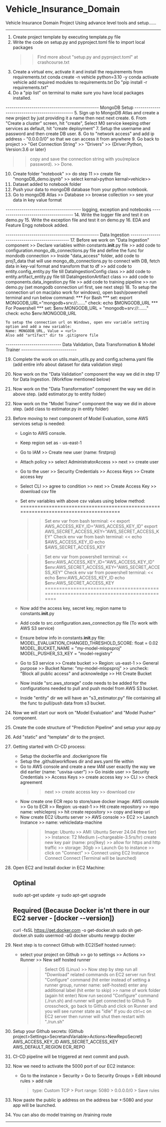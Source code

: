 # Vehicle_Insurance_Domain
Vehicle Insurance Domain Project  Using advance level tools and setup......

--------------------------------------------

1. Create project template by executing template.py file
2. Write the code on setup.py and pyproject.toml file to import local packages
   >> Find more about "setup.py and pyproject.toml" at crashcourse.txt
3. Create a virtual env, activate it and install the requirements from requirements.txt
   conda create -n vehicle python=3.10 -y
   conda activate vehicle
   add required modules to requirements.txt
   Do "pip install -r requirements.txt"
4. Do a "pip list" on terminal to make sure you have local packages installed.

----------------------------------------------- MongoDB Setup -----------------------------------------------
5. Sign up to MongoDB Atlas and create a new project by just providing it a name then next next create.
6. From "Create a cluster" screen, hit "create", Select M0 service keeping other services as default, hit "create deployment"
7. Setup the username and password and then create DB user.
8. Go to "network access" and add ip address - "0.0.0.0/0" so that we can access it from anywhere
9. Go back to project >> "Get Connection String" >> "Drivers" >> {Driver:Python, Version:3.6 or later} 
   >> copy and save the connection string with you(replace password). >> Done.
10. Create folder "notebook" >> do step 11 >>  create file "mongoDB_demo.ipynb" >> select kernal>python kernal>vehicle>>
11. Dataset added to notebook folder
12. Push your data to mongoDB database from your python notebook.
13. Go to mongoDB Atlas >> Database >> browse collection >> see your data in key value format

-------------------------------------- logging, exception and notebooks --------------------------------------
14. Write the logger file and test it on demo.py
15. Write the exception file and test it on demo.py
16. EDA and Feature Engg notebook added.

----------------------------------------------- Data Ingestion -----------------------------------------------
17. Before we work on "Data Ingestion" component >> Declare variables within constants.__init__.py file >> 
    add code to configuration.mongo_db_connections.py file and define the func for mondodb connection >> 
    Inside "data_access" folder, add code to proj1_data that will use mongo_db_connections.py
    to connect with DB, fetch data in key-val format and transform that to df >>
    add code to entity.config_entity.py file till DataIngestionConfig class >>
    add code to entity.artifact_entity.py file till DataIngestionArtifact class >>
    add code to components.data_ingestion.py file >> add code to training pipeline >> 
    run demo.py (set mongodb connection url first, see next step)
18. To setup the connection url on mac(also work for windows), open bash/powershell terminal and run below command:
                        *** For Bash ***
    set: export MONGODB_URL="mongodb+srv://<username>:<password>......"
    check: echo $MONGODB_URL
                        *** For Powershell ***
    set: $env:MONGODB_URL = "mongodb+srv://<username>:<password>......"
    check: echo $env:MONGODB_URL

    To setup the connection url on Windows, open env variable setting option and add a new variable:
    Name: MONGODB_URL, Value = <url>
    Also add "artifact" dir to .gitignore file

---------------------------- Data Validation, Data Transformation & Model Trainer ----------------------------

19. Complete the work on utils.main_utils.py and config.schema.yaml file (add entire info about dataset for data validation step)
20. Now work on the "Data Validation" component the way we did in step 17 for Data Ingestion. (Workflow mentioned below)
21. Now work on the "Data Transformation" component the way we did in above step. (add estimator.py to entity folder)
22. Now work on the "Model Trainer" component the way we did in above step. (add class to estimator.py in entity folder)

23. Before moving to next component of Model Evaluation, some AWS services setup is needed:
      * Login to AWS console.
      * Keep region set as - us-east-1
      * Go to IAM >> Create new user (name: firstproj)
      * Attach policy >> select AdministratorAccess >> next >> create user
      * Go to the user >> Security Credentials >> Access Keys >> Create access key
      * Select CLI >> agree to condition >> next >> Create Access Key >> download csv file
      * Set env variables with above csv values using below method:
      ====================================================================================
         >> Set env var from bash terminal: <<
         export AWS_ACCESS_KEY_ID="AWS_ACCESS_KEY_ID"
         export AWS_SECRET_ACCESS_KEY="AWS_SECRET_ACCESS_KEY"
         >> Check env var from bash terminal: <<
         echo $AWS_ACCESS_KEY_ID
         echo $AWS_SECRET_ACCESS_KEY

         >> Set env var from powershell terminal: <<
         $env:AWS_ACCESS_KEY_ID="AWS_ACCESS_KEY_ID"
         $env:AWS_SECRET_ACCESS_KEY="AWS_SECRET_ACCESS_KEY"
         >> Check env var from powershell terminal: <<
         echo $env:AWS_ACCESS_KEY_ID
         echo $env:AWS_SECRET_ACCESS_KEY
      ====================================================================================
      * Now add the access key, secret key, region name to constants.__init__.py
      * Add code to src.configuration.aws_connection.py file (To work with AWS S3 service)
      * Ensure below info in constants.__init__.py file:
            MODEL_EVALUATION_CHANGED_THRESHOLD_SCORE: float = 0.02
            MODEL_BUCKET_NAME = "my-model-mlopsproj"
            MODEL_PUSHER_S3_KEY = "model-registry"
      * Go to S3 service >> Create bucket >> Region: us-east-1 >> General purpose >>
        Bucket Name: "my-model-mlopsproj" >> uncheck: "Block all public access" and acknowledge >>
        Hit Create Bucket
      * Now inside "src.aws_storage" code needs to be added for the configurations needed to pull 
        and push model from AWS S3 bucket. 
      * Inside "entity" dir we will have an "s3_estimator.py" file containing all the func to pull/push
        data from s3 bucket.

24. Now we will start our work on "Model Evaluation" and "Model Pusher" component.

25. Create the code structure of "Prediction Pipeline" and setup your app.py
26. Add "static" and "template" dir to the project.

27. Getting started with CI-CD process:
      * Setup the dockerfile and .dockerignore file
      * Setup the .github\workflows dir and aws.yaml file within
      * Go to AWS console and create a new IAM user exactly the way we did earlier (name: "usvisa-user") >>
        Go inside user >> Security Credentials >> Access Keys >> create access key >> CLI >> check agreement
        >> next >> create access key >> download csv
      * Now create one ECR repo to store/save docker image:
        AWS console >> Go to ECR >> Region: us-east-1 >> Hit create repository >>
        repo name: vehicleproj >> hit create repository >> copy and keep uri
      * Now create EC2 Ubuntu server >> AWS console >> EC2 >> Launch Instance >> name: vehicledata-machine
        >> Image: Ubuntu >> AMI: Ubuntu Server 24.04 (free tier) >> Instance: T2 Medium (~chargeable-3.5rs/hr)
        >> create new key pair (name: proj1key) >> allow for https and http traffic >> storage: 30gb >> Launch
        >> Go to instance >> click on "Connect" >> Connect using EC2 Instance Connect 
        >> Connect (Terminal will be launched) 

28. Open EC2 and Install docker in EC2 Machine:
      ## Optinal
      sudo apt-get update -y
      sudo apt-get upgrade
      ## Required (Because Docker is'nt there in our EC2 server - [docker --version])
      curl -fsSL https://get.docker.com -o get-docker.sh
      sudo sh get-docker.sh
      sudo usermod -aG docker ubuntu
      newgrp docker

29. Next step is to connect Github with EC2(Self hosted runner):
      * select your project on Github >> go to settings >> Actions >> Runner >> New self hosted runner
        >> Select OS (Linux) >> Now step by step run all "Download" related commands on EC2 server 
        >> run first "Configure" command (hit enter instead of setting a runner group, runner name: self-hosted)
        >> enter any additional label (hit enter to skip) >> name of work folder (again hit enter)
        >> Now run second "Configure" command (./run.sh) and runner will get connected to Github
        >> To crosscheck, go back to Github and click on Runner and you will see runner state as "idle"
        >> If you do ctrl+c on EC2 server then runner will shut then restart with "./run.sh"

30. Setup your Github secrets: (Github project>Settings>SecretandVariable>Actions>NewRepoSecret)
      AWS_ACCESS_KEY_ID
      AWS_SECRET_ACCESS_KEY
      AWS_DEFAULT_REGION
      ECR_REPO

31. CI-CD pipeline will be triggered at next commit and push.
32. Now we need to activate the 5000 port of our EC2 instance:
      * Go to the instance > Security > Go to Security Groups > Edit inbound rules > add rule
        > type: Custom TCP > Port range: 5080 > 0.0.0.0/0 > Save rules
33. Now paste the public ip address on the address bar +:5080 and your app will be launched.
34. You can also do model training on /training route

--------------------------------------------
